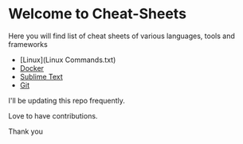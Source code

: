# Welcome to Cheat-Sheets

Here you will find list of cheat sheets of 
various languages, tools and frameworks 

- [Linux](Linux Commands.txt)
- [Docker](Docker.txt)
- [Sublime Text](Sublime-Text.md)
- [Git](Git.txt)

I'll be updating this repo frequently.

Love to have contributions.

Thank you



